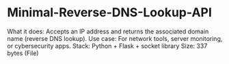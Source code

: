 # Minimal-Reverse-DNS-Lookup-API
What it does: Accepts an IP address and returns the associated domain name (reverse DNS lookup).
Use case: For network tools, server monitoring, or cybersecurity apps.
Stack: Python + Flask + socket library
Size: 337 bytes (File)
